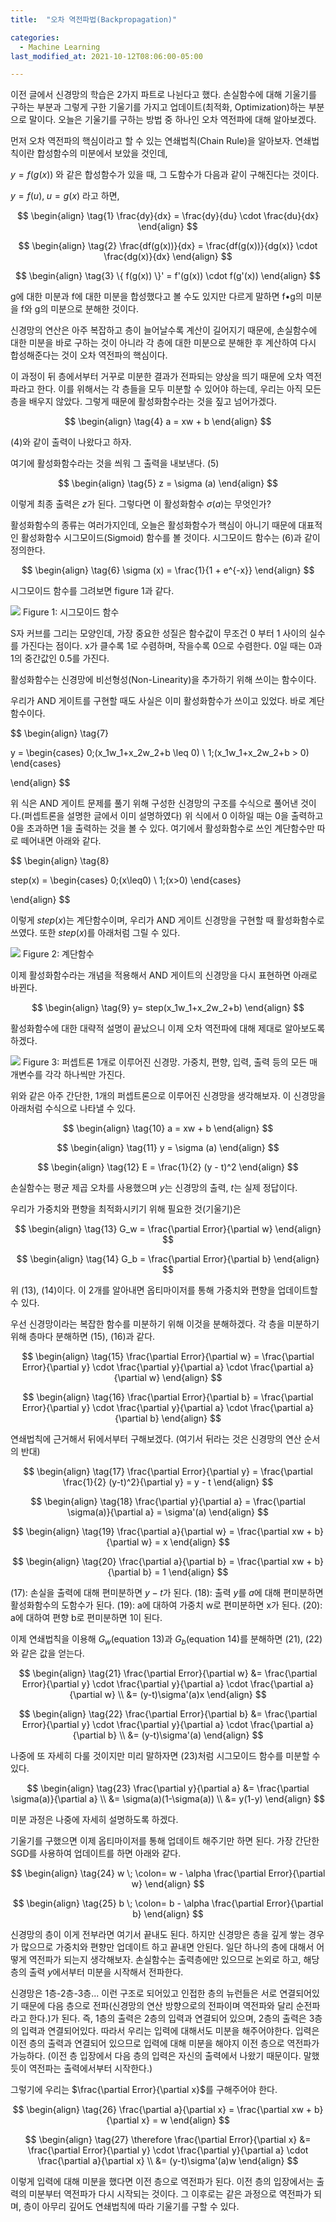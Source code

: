 ```yaml
---
title:  "오차 역전파법(Backpropagation)"

categories:
  - Machine Learning 
last_modified_at: 2021-10-12T08:06:00-05:00

---
```


이전 글에서 신경망의 학습은 2가지 파트로 나뉜다고 했다. 
손실함수에 대해 기울기를 구하는 부분과 그렇게 구한 기울기를 가지고 업데이트(최적화, Optimization)하는 부분으로 말이다.
오늘은 기울기를 구하는 방법 중 하나인 오차 역전파에 대해 알아보겠다. 

먼저 오차 역전파의 핵심이라고 할 수 있는 연쇄법칙(Chain Rule)을 알아보자.
연쇄법칙이란 합성함수의 미분에서 보았을 것인데, 

$y = f(g(x))$ 와 같은 합성함수가 있을 때, 그 도함수가 다음과 같이 구해진다는 것이다.

$y = f(u), \; u = g(x)$ 라고 하면,

$$
\begin{align} 
\tag{1}
\frac{dy}{dx} = \frac{dy}{du} \cdot \frac{du}{dx}
\end{align}
$$

$$
\begin{align} 
\tag{2}
\frac{df(g(x))}{dx} = \frac{df(g(x))}{dg(x)} \cdot \frac{dg(x)}{dx}
\end{align}
$$

$$
\begin{align} 
\tag{3}
\{ f(g(x)) \}' = f'(g(x)) \cdot f(g'(x))
\end{align}
$$

g에 대한 미분과 f에 대한 미분을 합성했다고 볼 수도 있지만 다르게 말하면 f•g의 미분을 f와 g의 미분으로 분해한 것이다.

신경망의 연산은 아주 복잡하고 층이 늘어날수록 계산이 길어지기 때문에, 
손실함수에 대한 미분을 바로 구하는 것이 아니라 각 층에 대한 미분으로 분해한 후 계산하여 다시 합성해준다는 것이 오차 역전파의 핵심이다.

이 과정이 뒤 층에서부터 거꾸로 미분한 결과가 전파되는 양상을 띄기 때문에 오차 역전파라고 한다.
이를 위해서는 각 층들을 모두 미분할 수 있어야 하는데, 우리는 아직 모든 층을 배우지 않았다.
그렇게 때문에 활성화함수라는 것을 짚고 넘어가겠다. 

$$
\begin{align} 
\tag{4}
a = xw + b
\end{align}
$$

(4)와 같이 출력이 나왔다고 하자.
 
여기에 활성화함수라는 것을 씌워 그 출력을 내보낸다. (5)
 
$$
\begin{align} 
\tag{5}
z = \sigma (a)
\end{align}
$$
 
이렇게 최종 출력은 $z$가 된다.
그렇다면 이 활성화함수 $\sigma(a)$는 무엇인가?

활성화함수의 종류는 여러가지인데, 오늘은 활성화함수가 핵심이 아니기 때문에 대표적인 활성화함수 시그모이드(Sigmoid) 함수를 볼 것이다. 시그모이드 함수는 (6)과 같이 정의한다.

$$
\begin{align} 
\tag{6}
\sigma (x) = \frac{1}{1 + e^{-x}}
\end{align}
$$

시그모이드 함수를 그려보면 figure 1과 같다.

![](/assets/image/sigmoid.png)
Figure 1: 시그모이드 함수

S자 커브를 그리는 모양인데, 가장 중요한 성질은 함수값이 무조건 0 부터 1 사이의 실수를 가진다는 점이다.
x가 클수록 1로 수렴하며, 작을수록 0으로 수렴한다.
0일 때는 0과 1의 중간값인 0.5를 가진다.

활성화함수는 신경망에 비선형성(Non-Linearity)을 추가하기 위해 쓰이는 함수이다.

우리가 AND 게이트를 구현할 때도 사실은 이미 활성화함수가 쓰이고 있었다.
바로 계단 함수이다.

$$
\begin{align}
\tag{7}

y = \begin{cases} 
      0\;(x_1w_1+x_2w_2+b \leq 0) \\
      1\;(x_1w_1+x_2w_2+b > 0) 
    \end{cases}

\end{align}
$$

위 식은 AND 게이트 문제를 풀기 위해 구성한 신경망의 구조를 수식으로 풀어낸 것이다.(퍼셉트론을 설명한 글에서 이미 설명하였다)
위 식에서 0 이하일 때는 0을 출력하고 0을 초과하면 1을 출력하는 것을 볼 수 있다.
여기에서 활성화함수로 쓰인 계단함수만 따로 떼어내면 아래와 같다.

$$
\begin{align}
\tag{8}

step(x) = \begin{cases} 
      0\;(x\leq0) \\
      1\;(x>0) 
    \end{cases}

\end{align}
$$

이렇게 $step(x)$는 계단함수이며, 우리가 AND 게이트 신경망을 구현할 때 활성화함수로 쓰였다.
또한 $step(x)$를 아래처럼 그릴 수 있다.

![](/assets/image/step_function.png)
Figure 2: 계단함수

이제 활성화함수라는 개념을 적용해서 AND 게이트의 신경망을 다시 표현하면 아래로 바뀐다.

$$
\begin{align} 
\tag{9}
y= step(x_1w_1+x_2w_2+b)
\end{align}
$$

활성화함수에 대한 대략적 설명이 끝났으니 이제 오차 역전파에 대해 제대로 알아보도록 하겠다.

![](/assets/image/1-1perceptron.png)
Figure 3: 퍼셉트론 1개로 이루어진 신경망. 가중치, 편향, 입력, 출력 등의 모든 매개변수를 각각 하나씩만 가진다. 

위와 같은 아주 간단한, 1개의 퍼셉트론으로 이루어진 신경망을 생각해보자.
이 신경망을 아래처럼 수식으로 나타낼 수 있다.

$$
\begin{align} 
\tag{10}
a = xw + b 
\end{align}
$$

$$
\begin{align} 
\tag{11}
y = \sigma (a)
\end{align}
$$

$$
\begin{align} 
\tag{12}
E = \frac{1}{2} (y - t)^2
\end{align}
$$

손실함수는 평균 제곱 오차를 사용했으며 $y$는 신경망의 출력, $t$는 실제 정답이다.

우리가 가중치와 편향을 최적화시키기 위해 필요한 것(기울기)은

$$
\begin{align} 
\tag{13}
G_w = \frac{\partial Error}{\partial w}
\end{align}
$$

$$
\begin{align} 
\tag{14}
G_b = \frac{\partial Error}{\partial b}
\end{align}
$$

위 (13), (14)이다. 이 2개를 알아내면 옵티마이저를 통해 가중치와 편향을 업데이트할 수 있다.

우선 신경망이라는 복잡한 함수를 미분하기 위해 이것을 분해하겠다.
각 층을 미분하기 위해 층마다 분해하면 (15), (16)과 같다.

$$
\begin{align} 
\tag{15}
\frac{\partial Error}{\partial w} = \frac{\partial Error}{\partial y} \cdot \frac{\partial y}{\partial a} \cdot \frac{\partial a}{\partial w}
\end{align}
$$

$$
\begin{align} 
\tag{16}
\frac{\partial Error}{\partial b} = \frac{\partial Error}{\partial y} \cdot \frac{\partial y}{\partial a} \cdot \frac{\partial a}{\partial b}
\end{align}
$$

연쇄법칙에 근거해서 뒤에서부터 구해보겠다. (여기서 뒤라는 것은 신경망의 연산 순서의 반대)

$$
\begin{align} 
\tag{17}
\frac{\partial Error}{\partial y} = \frac{\partial \frac{1}{2} (y-t)^2}{\partial y} = y - t
\end{align}
$$

$$
\begin{align} 
\tag{18}
\frac{\partial y}{\partial a} = \frac{\partial \sigma(a)}{\partial a} = \sigma'(a)
\end{align}
$$

$$
\begin{align} 
\tag{19}
\frac{\partial a}{\partial w} = \frac{\partial xw + b}{\partial w} = x
\end{align}
$$

$$
\begin{align} 
\tag{20}
\frac{\partial a}{\partial b} = \frac{\partial xw + b}{\partial b} = 1
\end{align}
$$

(17): 손실을 출력에 대해 편미분하면 $y-t$가 된다.
(18): 출력 $y$를 $a$에 대해 편미분하면 활성화함수의 도함수가 된다. 
(19): a에 대하여 가중치 w로 편미분하면 x가 된다.
(20): a에 대하여 편향 b로 편미분하면 1이 된다.

이제 연쇄법칙을 이용해 $G_w$(equation 13)과 $G_b$(equation 14)를 분해하면 (21), (22)와 같은 값을 얻는다.

$$
\begin{align} 
\tag{21}
\frac{\partial Error}{\partial w} &= \frac{\partial Error}{\partial y} \cdot \frac{\partial y}{\partial a} \cdot \frac{\partial a}{\partial w} \\
                                  &= (y-t)\sigma'(a)x
\end{align}
$$

$$
\begin{align} 
\tag{22}
\frac{\partial Error}{\partial b} &= \frac{\partial Error}{\partial y} \cdot \frac{\partial y}{\partial a} \cdot \frac{\partial a}{\partial b} \\ 
                                  &= (y-t)\sigma'(a)
\end{align}
$$

나중에 또 자세히 다룰 것이지만 미리 말하자면 (23)처럼 시그모이드 함수를 미분할 수 있다.

$$
\begin{align} 
\tag{23}
\frac{\partial y}{\partial a} &= \frac{\partial \sigma(a)}{\partial a} \\ 
                              &= \sigma(a)(1-\sigma(a)) \\ 
                              &= y(1-y)
\end{align}
$$

미분 과정은 나중에 자세히 설명하도록 하겠다.

기울기를 구했으면 이제 옵티마이저를 통해 업데이트 해주기만 하면 된다.
가장 간단한 SGD를 사용하여 업데이트를 하면 아래와 같다.

$$
\begin{align} 
\tag{24}
w \; \colon= w - \alpha \frac{\partial Error}{\partial w}
\end{align}
$$

$$
\begin{align} 
\tag{25}
b \; \colon= b - \alpha \frac{\partial Error}{\partial b}
\end{align}
$$

신경망의 층이 이게 전부라면 여기서 끝내도 된다.
하지만 신경망은 층을 깊게 쌓는 경우가 많으므로 가중치와 편향만 업데이트 하고 끝내면 안된다.
일단 하나의 층에 대해서 어떻게 역전파가 되는지 생각해보자.
손실함수는 출력층에만 있으므로 논외로 하고, 
해당 층의 출력 $y$에서부터 미분을 시작해서 전파한다.

신경망은 1층-2층-3층... 이런 구조로 되어있고 인접한 층의 뉴런들은 서로 연결되어있기 때문에 다음 층으로 전파(신경망의 연산 방향으로의 전파이며 역전파와 달리 순전파라고 한다.)가 된다.
즉, 1층의 출력은 2층의 입력과 연결되어 있으며, 2층의 출력은 3층의 입력과 연결되어있다.
따라서 우리는 입력에 대해서도 미분을 해주어야한다.
입력은 이전 층의 출력과 연결되어 있으므로 입력에 대해 미분을 해야지 이전 층으로 역전파가 가능하다. (이전 층 입장에서 다음 층의 입력은 자신의 출력에서 나왔기 때문이다. 말했듯이 역전파는 출력에서부터 시작한다.)

그렇기에 우리는 $\frac{\partial Error}{\partial x}$를 구해주어야 한다.

$$
\begin{align} 
\tag{26}
\frac{\partial a}{\partial x} = \frac{\partial xw + b}{\partial x} = w
\end{align}
$$

$$
\begin{align} 
\tag{27}
\therefore \frac{\partial Error}{\partial x} &= \frac{\partial Error}{\partial y} \cdot \frac{\partial y}{\partial a} \cdot \frac{\partial a}{\partial x} \\ 
                                            &= (y-t)\sigma'(a)w
\end{align}
$$

이렇게 입력에 대해 미분을 했다면 이전 층으로 역전파가 된다. 
이전 층의 입장에서는 출력의 미분부터 역전파가 다시 시작되는 것이다.
그 이후로는 같은 과정으로 역전파가 되며, 층이 아무리 깊어도 연쇄법칙에 따라 기울기를 구할 수 있다.



 









